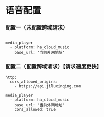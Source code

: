
# 语音配置

### 配置一（未配置跨域请求）

```

media_player
  - platform: ha_cloud_music
    base_url: '当前外网地址'

```


### 配置二（配置跨域请求）【请求速度更快】

```
http:
  cors_allowed_origins:
    - https://api.jiluxinqing.com

media_player
  - platform: ha_cloud_music
    base_url: '当前外网地址'
    cors_allowed: true

```